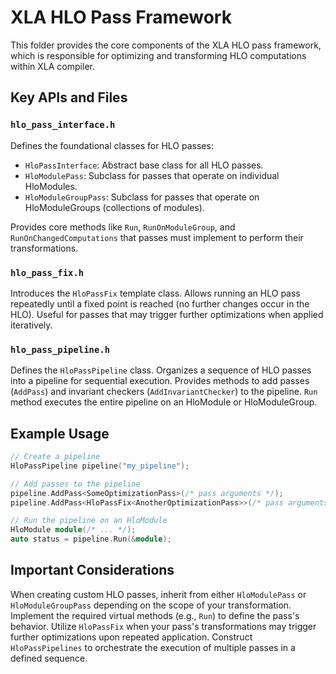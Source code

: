 # XLA HLO Pass Framework

This folder provides the core components of the XLA HLO pass framework, which is
responsible for optimizing and transforming HLO computations within XLA
compiler.

## Key APIs and Files

### `hlo_pass_interface.h`

Defines the foundational classes for HLO passes:

* `HloPassInterface`: Abstract base class for all HLO passes.
* `HloModulePass`: Subclass for passes that operate on individual HloModules.
* `HloModuleGroupPass`: Subclass for passes that operate on HloModuleGroups
(collections of modules).

Provides core methods like `Run`, `RunOnModuleGroup`, and
`RunOnChangedComputations` that passes must implement to perform their
transformations.

### `hlo_pass_fix.h`

Introduces the `HloPassFix` template class. Allows running an HLO pass
repeatedly until a fixed point is reached (no further changes occur in the HLO).
Useful for passes that may trigger further optimizations when applied
iteratively.

### `hlo_pass_pipeline.h`

Defines the `HloPassPipeline` class. Organizes a sequence of HLO passes into a
pipeline for sequential execution.  Provides methods to add passes (`AddPass`)
and invariant checkers (`AddInvariantChecker`) to the pipeline. `Run` method
executes the entire pipeline on an HloModule or HloModuleGroup.

## Example Usage

```C++
// Create a pipeline
HloPassPipeline pipeline("my_pipeline");

// Add passes to the pipeline
pipeline.AddPass<SomeOptimizationPass>(/* pass arguments */);
pipeline.AddPass<HloPassFix<AnotherOptimizationPass>>(/* pass arguments */);

// Run the pipeline on an HloModule
HloModule module(/* ... */);
auto status = pipeline.Run(&module);
```

## Important Considerations

When creating custom HLO passes, inherit from either `HloModulePass` or
`HloModuleGroupPass` depending on the scope of your transformation.  Implement
the required virtual methods (e.g., `Run`) to define the pass's behavior.
Utilize `HloPassFix` when your pass's transformations may trigger further
optimizations upon repeated application. Construct `HloPassPipelines` to
orchestrate the execution of multiple passes in a defined sequence.
